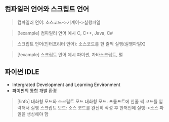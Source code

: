 

## 컴파일러 언어와 스크립트 언어

> 컴파일러 언어: 소스코드->기계어->실행파일

>[!example] 컴파일러 언어 예시
> C, C++, Java, C#

> 스크립트 언어(인터프리터 언어): 소스코드를 한 줄씩 실행(실행파일X)


>[!example] 스크립트 언어 예시
> 파이썬, 자바스크립트, 펄

## 파이썬 IDLE
- Intergrated Development and Learning Environment
- 파이썬의 통합 개발 환경
>[!info] 대화형 모드와 스크립트 모드
>대화형 모드: 프롬프트에 한줄 씩 코드를 입력해서 실행
>스크립트 모드: 소스 코드를 완전히 작성 후 한꺼번에 실행->소스 파일을 생성해야 함